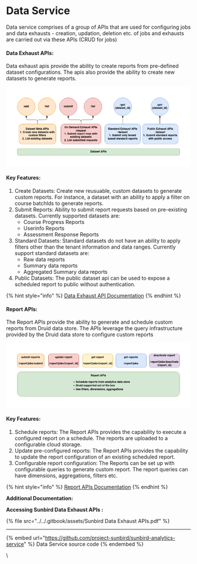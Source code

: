 # Data Service

Data service comprises of a group of APIs that are used for configuring jobs and data exhausts - creation, updation, deletion etc. of jobs and exhausts are carried out via these APIs (CRUD for jobs)



#### Data Exhaust APIs:

Data exhaust apis provide the ability to create reports from pre-defined dataset configurations. The apis also provide the ability to create new datasets to generate reports.

![Data Exhaust/Report APIs](<../../.gitbook/assets/Data Service.png>)

#### Key Features:

1. Create Datasets: Create new reusuable, custom datasets to generate custom reports. For instance, a dataset with an ability to apply a filter on course batchIds to generate reports.
2. Submit Reports: Ability to submit report requests based on pre-existing datasets. Currently supported datasets are:
   * Course Progress Reports
   * Userinfo Reports
   * Assessment Response Reports
3. Standard Datasets: Standard datasets do not have an ability to apply filters other than the tenant information and data ranges. Currently support standard datasets are:
   * Raw data reports
   * Summary data reports
   * Aggregated Summary data reports
4. Public Datasets: The public dataset api can be used to expose a scheduled report to public without authentication.

{% hint style="info" %}
[Data Exhaust API Documentation](http://docs.sunbird.org/latest/apis/dataexhaustapi/index.html)
{% endhint %}

#### Report APIs:

The Report APIs provide the ability to generate and schedule custom reports from Druid data store. The APIs leverage the query infrastructure provided by the Druid data store to configure custom reports

![](<../../.gitbook/assets/Report APIs.png>)

#### Key Features:

1. Schedule reports: The Report APIs provides the capability to execute a configured report on a schedule. The reports are uploaded to a configurable cloud storage.
2. Update pre-configured reports: The Report APIs provides the capability to update the report configuration of an existing scheduled report.
3. Configurable report configuration: The Reports can be set up with configurable queries to generate custom report. The report queries can have dimensions, aggregations, filters etc.

{% hint style="info" %}
[Report APIs Documentation](http://docs.sunbird.org/latest/apis/druidreportapi/index.html)
{% endhint %}



**Additional Documentation:**

**Accessing Sunbird Data Exhaust APIs :**&#x20;

{% file src="../../.gitbook/assets/Sunbird Data Exhaust APIs.pdf" %}

****

{% embed url="https://github.com/project-sunbird/sunbird-analytics-service" %}
Data Service source code
{% endembed %}

\
